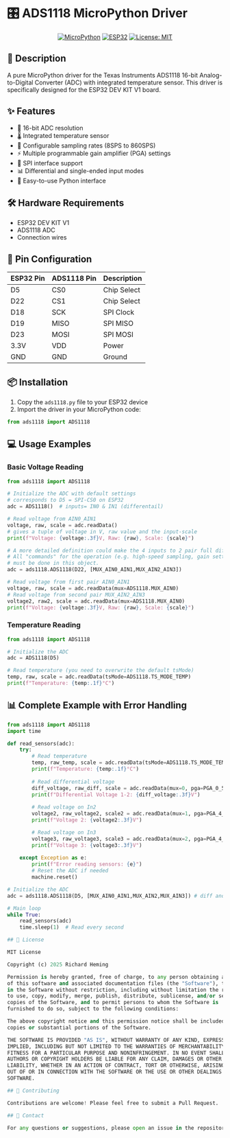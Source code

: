 # 🎛️ ADS1118 MicroPython Driver

<div align="center">

[![MicroPython](https://img.shields.io/badge/MicroPython-2B2B2B?style=for-the-badge&logo=python&logoColor=white)](https://micropython.org)
[![ESP32](https://img.shields.io/badge/ESP32-E7352C?style=for-the-badge&logo=espressif&logoColor=white)](https://www.espressif.com)
[![License: MIT](https://img.shields.io/badge/License-MIT-yellow.svg?style=for-the-badge)](https://opensource.org/licenses/MIT)

</div>

## 📝 Description

A pure MicroPython driver for the Texas Instruments ADS1118 16-bit Analog-to-Digital Converter (ADC) with integrated temperature sensor. This driver is specifically designed for the ESP32 DEV KIT V1 board.

## ✨ Features

- 🎯 16-bit ADC resolution
- 🌡️ Integrated temperature sensor
- 🔄 Configurable sampling rates (8SPS to 860SPS)
- ⚡ Multiple programmable gain amplifier (PGA) settings
- 🔌 SPI interface support
- 📊 Differential and single-ended input modes
- 🔧 Easy-to-use Python interface

## 🛠️ Hardware Requirements

- ESP32 DEV KIT V1
- ADS1118 ADC
- Connection wires

## 🔌 Pin Configuration

| ESP32 Pin | ADS1118 Pin | Description |
|-----------|-------------|-------------|
| D5        | CS0         | Chip Select |
| D22       | CS1         | Chip Select |
| D18       | SCK         | SPI Clock   |
| D19       | MISO        | SPI MISO    |
| D23       | MOSI        | SPI MOSI    |
| 3.3V      | VDD         | Power       |
| GND       | GND         | Ground      |

## 📦 Installation

1. Copy the `ads1118.py` file to your ESP32 device
2. Import the driver in your MicroPython code:

```python
from ads1118 import ADS1118
```

## 💻 Usage Examples

### Basic Voltage Reading
```python
from ads1118 import ADS1118

# Initialize the ADC with default settings
# corresponds to D5 = SPI-CS0 on ESP32
adc = ADS1118()  # inputs= IN0 & IN1 (differentail)

# Read voltage from AIN0_AIN1 
voltage, raw, scale = adc.readData()
# gives a tuple of voltage in V, raw value and the input-scale 
print(f"Voltage: {voltage:.3f}V, Raw: {raw}, Scale: {scale}") 

# A more detailed definition could make the 4 inputs to 2 pair full differential
# All "commands" for the operation (e.g. high-speed sampling, gain settings)
# must be done in this object. 
adc = ads1118.ADS1118(D22, [MUX_AIN0_AIN1,MUX_AIN2_AIN3])

# Read voltage from first pair AIN0_AIN1
voltage, raw, scale = adc.readData(mux=ADS1118.MUX_AIN0)
# Read voltage from second pair MUX_AIN2_AIN3
voltage2, raw2, scale = adc.readData(mux=ADS1118.MUX_AIN0)
print(f"Voltage: {voltage:.3f}V, Raw: {raw}, Scale: {scale}")
```

### Temperature Reading
```python
from ads1118 import ADS1118

# Initialize the ADC
adc = ADS1118(D5)

# Read temperature (you need to overwrite the default tsMode)
temp, raw, scale = adc.readData(tsMode=ADS1118.TS_MODE_TEMP)
print(f"Temperature: {temp:.1f}°C")
```

## 📊 Complete Example with Error Handling
```python
from ads1118 import ADS1118
import time

def read_sensors(adc):
    try:
        # Read temperature
        temp, raw_temp, scale = adc.readData(tsMode=ADS1118.TS_MODE_TEMP)
        print(f"Temperature: {temp:.1f}°C")
        
        # Read differential voltage
        diff_voltage, raw_diff, scale = adc.readData(mux=0, pga=PGA_0_512V, scale=SCALE_0_512V)
        print(f"Differential Voltage 1-2: {diff_voltage:.3f}V")
        
        # Read voltage on In2
        voltage2, raw_voltage2, scale2 = adc.readData(mux=1, pga=PGA_4_096V, scale=SCALE_4_096V)
        print(f"Voltage 2: {voltage2:.3f}V")

        # Read voltage on In3
        voltage3, raw_voltage3, scale3 = adc.readData(mux=2, pga=PGA_4_096V, scale=SCALE_4_096V)
        print(f"Voltage 3: {voltage3:.3f}V")        
        
    except Exception as e:
        print(f"Error reading sensors: {e}")
        # Reset the ADC if needed
        machine.reset()

# Initialize the ADC
adc = ads1118.ADS1118(D5, [MUX_AIN0_AIN1,MUX_AIN2,MUX_AIN3]) # diff and single-ended

# Main loop
while True:
    read_sensors(adc)
    time.sleep(1)  # Read every second

## 📄 License

MIT License

Copyright (c) 2025 Richard Heming

Permission is hereby granted, free of charge, to any person obtaining a copy
of this software and associated documentation files (the "Software"), to deal
in the Software without restriction, including without limitation the rights
to use, copy, modify, merge, publish, distribute, sublicense, and/or sell
copies of the Software, and to permit persons to whom the Software is
furnished to do so, subject to the following conditions:

The above copyright notice and this permission notice shall be included in all
copies or substantial portions of the Software.

THE SOFTWARE IS PROVIDED "AS IS", WITHOUT WARRANTY OF ANY KIND, EXPRESS OR
IMPLIED, INCLUDING BUT NOT LIMITED TO THE WARRANTIES OF MERCHANTABILITY,
FITNESS FOR A PARTICULAR PURPOSE AND NONINFRINGEMENT. IN NO EVENT SHALL THE
AUTHORS OR COPYRIGHT HOLDERS BE LIABLE FOR ANY CLAIM, DAMAGES OR OTHER
LIABILITY, WHETHER IN AN ACTION OF CONTRACT, TORT OR OTHERWISE, ARISING FROM,
OUT OF OR IN CONNECTION WITH THE SOFTWARE OR THE USE OR OTHER DEALINGS IN THE
SOFTWARE.

## 👥 Contributing

Contributions are welcome! Please feel free to submit a Pull Request.

## 📧 Contact

For any questions or suggestions, please open an issue in the repository.